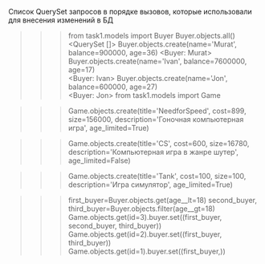 Cписок QuerySet запросов в порядке вызовов, которые использовали для внесения изменений в БД

>>> from task1.models import Buyer 
>>> Buyer.objects.all()
<QuerySet []>
>>> Buyer.objects.create(name='Murat', balance=900000, age=36)
<Buyer: Murat>
>>> Buyer.objects.create(name='Ivan', balance=7600000, age=17)  
<Buyer: Ivan>
>>> Buyer.objects.create(name='Jon', balance=600000, age=27)   
<Buyer: Jon>
>>> from task1.models import Game                              

>>> Game.objects.create(title='NeedforSpeed', cost=899, size=156000, description='Гоночная компьютерная игра', age_limited=True)              

>>> Game.objects.create(title='CS', cost=600, size=16780, description='Компьютерная игра в жанре шутер', age_limited=False)        

>>> Game.objects.create(title='Tank', cost=100, size=100, description='Игра симулятор', age_limited=True)                    

>>> first_buyer=Buyer.objects.get(age__lt=18) 
>>> second_buyer, third_buyer=Buyer.objects.filter(age__gt=18) 
>>> Game.objects.get(id=3).buyer.set((first_buyer, second_buyer, third_buyer))
>>> Game.objects.get(id=2).buyer.set((first_buyer, third_buyer)) 
>>> Game.objects.get(id=1).buyer.set((first_buyer,)) 
